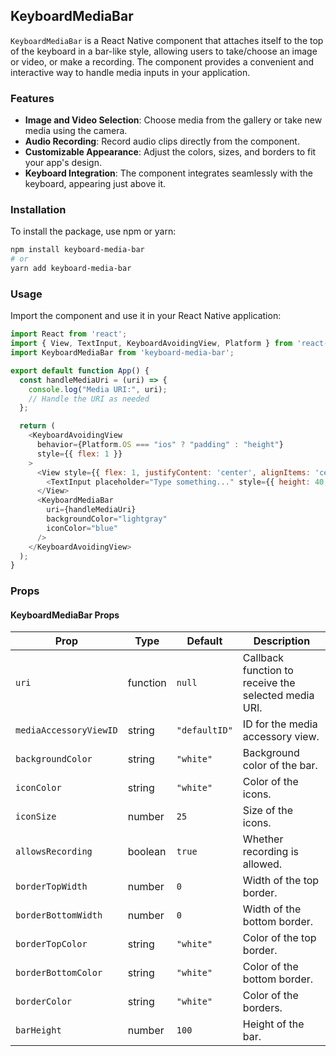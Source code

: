 ## KeyboardMediaBar

`KeyboardMediaBar` is a React Native component that attaches itself to the top of the keyboard in a bar-like style, allowing users to take/choose an image or video, or make a recording. The component provides a convenient and interactive way to handle media inputs in your application.

### Features
- **Image and Video Selection**: Choose media from the gallery or take new media using the camera.
- **Audio Recording**: Record audio clips directly from the component.
- **Customizable Appearance**: Adjust the colors, sizes, and borders to fit your app's design.
- **Keyboard Integration**: The component integrates seamlessly with the keyboard, appearing just above it.

### Installation

To install the package, use npm or yarn:

```sh
npm install keyboard-media-bar
# or
yarn add keyboard-media-bar
```

### Usage

Import the component and use it in your React Native application:

```javascript
import React from 'react';
import { View, TextInput, KeyboardAvoidingView, Platform } from 'react-native';
import KeyboardMediaBar from 'keyboard-media-bar';

export default function App() {
  const handleMediaUri = (uri) => {
    console.log("Media URI:", uri);
    // Handle the URI as needed
  };

  return (
    <KeyboardAvoidingView
      behavior={Platform.OS === "ios" ? "padding" : "height"}
      style={{ flex: 1 }}
    >
      <View style={{ flex: 1, justifyContent: 'center', alignItems: 'center' }}>
        <TextInput placeholder="Type something..." style={{ height: 40, borderColor: 'gray', borderWidth: 1, width: '80%' }} />
      </View>
      <KeyboardMediaBar
        uri={handleMediaUri}
        backgroundColor="lightgray"
        iconColor="blue"
      />
    </KeyboardAvoidingView>
  );
}
```

### Props

#### KeyboardMediaBar Props

| Prop                  | Type     | Default   | Description |
|-----------------------|----------|-----------|-------------|
| `uri`                 | function | `null`    | Callback function to receive the selected media URI. |
| `mediaAccessoryViewID`| string   | `"defaultID"` | ID for the media accessory view. |
| `backgroundColor`     | string   | `"white"` | Background color of the bar. |
| `iconColor`           | string   | `"white"` | Color of the icons. |
| `iconSize`            | number   | `25`      | Size of the icons. |
| `allowsRecording`     | boolean  | `true`    | Whether recording is allowed. |
| `borderTopWidth`      | number   | `0`       | Width of the top border. |
| `borderBottomWidth`   | number   | `0`       | Width of the bottom border. |
| `borderTopColor`      | string   | `"white"` | Color of the top border. |
| `borderBottomColor`   | string   | `"white"` | Color of the bottom border. |
| `borderColor`         | string   | `"white"` | Color of the borders. |
| `barHeight`           | number   | `100`     | Height of the bar. |